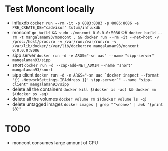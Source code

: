 # Test Moncont locally
* influxdb `docker run --rm -it -p 8083:8083 -p 8086:8086 -e PRE_CREATE_DB="cadvisor" tutum/influxdb`
* moncont `go build && sudo ./moncont 0.0.0.0:8086` OR `docker build --rm -t mangalaman93/moncont . && docker run --rm -it --net=host -v /proc:/host/proc:ro -v /var/run:/var/run:ro -v /var/lib/docker/:/var/lib/docker:ro mangalaman93/moncont 0.0.0.0:8086`
* sipp server `docker run -d -e ARGS="-sn uas" --name "sipp-server" mangalaman93/sipp`
* snort `docker run -d --cap-add=NET_ADMIN --name "snort" mangalaman93/snort`
* sipp client ``docker run -d -e ARGS="-sn uac `docker inspect --format '{{ .NetworkSettings.IPAddress }}' sipp-server`" --name "sipp-client" mangalaman93/sipp``
* delete all the containers `docker kill $(docker ps -aq) && docker rm $(docker ps -aq)`
* delete all the volumes `docker volume rm $(docker volume ls -q)`
* delete untagged images `docker images | grep "^<none>" | awk "{print $3}"`

# TODO
* moncont consumes large amount of CPU
